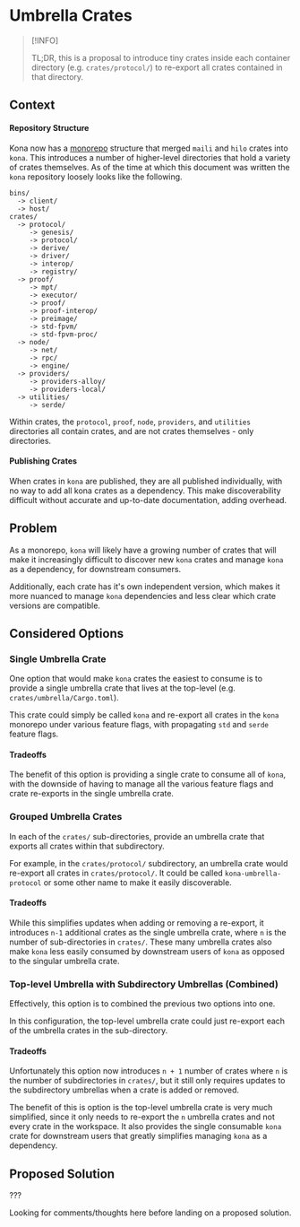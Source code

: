 # Umbrella Crates

> [!INFO]
>
> TL;DR, this is a proposal to introduce tiny crates inside each
> container directory (e.g. `crates/protocol/`) to re-export all
> crates contained in that directory.

## Context

#### Repository Structure

Kona now has a [monorepo](../archives/monorepo.md) structure that merged
`maili` and `hilo` crates into `kona`. This introduces a number of higher-level
directories that hold a variety of crates themselves. As of the time at which
this document was written the `kona` repository loosely looks like the following.

```
bins/
  -> client/
  -> host/
crates/
  -> protocol/
     -> genesis/
     -> protocol/
     -> derive/
     -> driver/
     -> interop/
     -> registry/
  -> proof/
     -> mpt/
     -> executor/
     -> proof/
     -> proof-interop/
     -> preimage/
     -> std-fpvm/
     -> std-fpvm-proc/
  -> node/
     -> net/
     -> rpc/
     -> engine/
  -> providers/
     -> providers-alloy/
     -> providers-local/
  -> utilities/
     -> serde/
```

Within crates, the `protocol`, `proof`, `node`, `providers`, and `utilities`
directories all contain crates, and are not crates themselves - only directories.

#### Publishing Crates

When crates in `kona` are published, they are all published individually, with no
way to add all kona crates as a dependency. This make discoverability difficult
without accurate and up-to-date documentation, adding overhead.

## Problem

As a monorepo, `kona` will likely have a growing number of crates that will make
it increasingly difficult to discover new `kona` crates and manage `kona` as a
dependency, for downstream consumers.

Additionally, each crate has it's own independent version, which makes it more nuanced
to manage `kona` dependencies and less clear which crate versions are compatible.

## Considered Options

### Single Umbrella Crate

One option that would make `kona` crates the easiest to consume is to provide
a single umbrella crate that lives at the top-level (e.g. `crates/umbrella/Cargo.toml`).

This crate could simply be called `kona` and re-export all crates in the `kona`
monorepo under various feature flags, with propagating `std` and `serde` feature
flags.

#### Tradeoffs

The benefit of this option is providing a single crate to consume all of `kona`,
with the downside of having to manage all the various feature flags and crate
re-exports in the single umbrella crate.

### Grouped Umbrella Crates

In each of the `crates/` sub-directories, provide an umbrella crate that exports
all crates within that subdirectory.

For example, in the `crates/protocol/` subdirectory, an umbrella crate would
re-export all crates in `crates/protocol/`. It could be called
`kona-umbrella-protocol` or some other name to make it easily discoverable.

#### Tradeoffs

While this simplifies updates when adding or removing a re-export, it introduces
`n-1` additional crates as the single umbrella crate, where `n` is the number
of sub-directories in `crates/`. These many umbrella crates also make `kona` less
easily consumed by downstream users of `kona` as opposed to the singular umbrella
crate.

### Top-level Umbrella with Subdirectory Umbrellas (Combined)

Effectively, this option is to combined the previous two options into one.

In this configuration, the top-level umbrella crate could just re-export
each of the umbrella crates in the sub-directory.

#### Tradeoffs

Unfortunately this option now introduces `n + 1` number of crates where `n`
is the number of subdirectories in `crates/`, but it still only requires
updates to the subdirectory umbrellas when a crate is added or removed.

The benefit of this is option is the top-level umbrella crate is very much
simplified, since it only needs to re-export the `n` umbrella crates and not
every crate in the workspace. It also provides the single consumable `kona`
crate for downstream users that greatly simplifies managing `kona` as a
dependency.

## Proposed Solution

???

Looking for comments/thoughts here before landing on a proposed solution.
